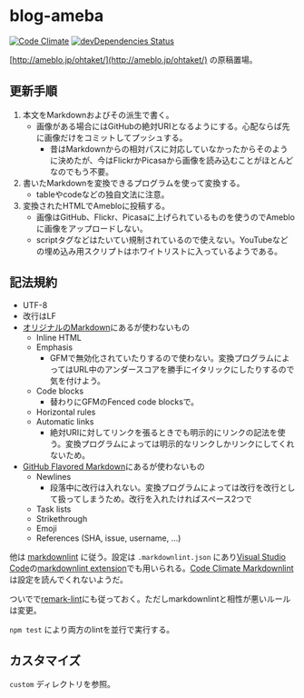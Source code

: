 # blog-ameba

[![Code Climate](https://codeclimate.com/github/ohtake/blog-ameba/badges/gpa.svg)](https://codeclimate.com/github/ohtake/blog-ameba)
[![devDependencies Status](https://david-dm.org/ohtake/blog-ameba/dev-status.svg)](https://david-dm.org/ohtake/blog-ameba?type=dev)

[http://ameblo.jp/ohtaket/](http://ameblo.jp/ohtaket/) の原稿置場。

## 更新手順

1. 本文をMarkdownおよびその派生で書く。
   * 画像がある場合にはGitHubの絶対URIとなるようにする。心配ならば先に画像だけをコミットしてプッシュする。
     * 昔はMarkdownからの相対パスに対応していなかったからそのように決めたが、今はFlickrかPicasaから画像を読み込むことがほとんどなのでもう不要。
1. 書いたMarkdownを変換できるプログラムを使って変換する。
   * tableやcodeなどの独自文法に注意。
1. 変換されたHTMLでAmebloに投稿する。
   * 画像はGitHub、Flickr、Picasaに上げられているものを使うのでAmebloに画像をアップロードしない。
   * scriptタグなどはたいてい規制されているので使えない。YouTubeなどの埋め込み用スクリプトはホワイトリストに入っているようである。

## 記法規約

* UTF-8
* 改行はLF
* [オリジナルのMarkdown](http://daringfireball.net/projects/markdown/)にあるが使わないもの
  * Inline HTML
  * Emphasis
    * GFMで無効化されていたりするので使わない。変換プログラムによってはURL中のアンダースコアを勝手にイタリックにしたりするので気を付けよう。
  * Code blocks
    * 替わりにGFMのFenced code blocksで。
  * Horizontal rules
  * Automatic links
    * 絶対URIに対してリンクを張るときでも明示的にリンクの記法を使う。変換プログラムによっては明示的なリンクしかリンクにしてくれないため。
* [GitHub Flavored Markdown](https://guides.github.com/features/mastering-markdown/#GitHub-flavored-markdown)にあるが使わないもの
  * Newlines
    * 段落中に改行は入れない。変換プログラムによっては改行を改行として扱ってしまうため。改行を入れたければスペース2つで
  * Task lists
  * Strikethrough
  * Emoji
  * References (SHA, issue, username, ...)

他は [markdownlint](https://github.com/DavidAnson/markdownlint) に従う。設定は `.markdownlint.json` にあり[Visual Studio Code](https://code.visualstudio.com/)の[markdownlint extension](https://marketplace.visualstudio.com/items?itemName=DavidAnson.vscode-markdownlint)でも用いられる。[Code Climate Markdownlint](https://docs.codeclimate.com/docs/markdownlint)は設定を読んでくれないようだ。

ついでで[remark-lint](https://github.com/wooorm/remark-lint)にも従っておく。ただしmarkdownlintと相性が悪いルールは変更。

`npm test` により両方のlintを並行で実行する。

## カスタマイズ

`custom` ディレクトリを参照。
